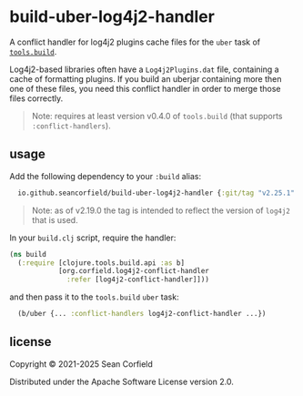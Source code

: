 # build-uber-log4j2-handler

A conflict handler for log4j2 plugins cache files for the `uber` task of
[`tools.build`](https://github.com/clojure/tools.build).

Log4j2-based libraries often have a `Log4j2Plugins.dat` file, containing a cache of
formatting plugins. If you build an uberjar containing more then one of these files,
you need this conflict handler in order to merge those files correctly.

> Note: requires at least version v0.4.0 of `tools.build` (that supports `:conflict-handlers`).

## usage

Add the following dependency to your `:build` alias:

```clojure
  io.github.seancorfield/build-uber-log4j2-handler {:git/tag "v2.25.1" :git/sha "1cfab45"}
```

> Note: as of v2.19.0 the tag is intended to reflect the version of `log4j2` that is used.

In your `build.clj` script, require the handler:

```clojure
(ns build
  (:require [clojure.tools.build.api :as b]
            [org.corfield.log4j2-conflict-handler
              :refer [log4j2-conflict-handler]]))
```

and then pass it to the `tools.build` `uber` task:

```clojure
  (b/uber {... :conflict-handlers log4j2-conflict-handler ...})
```

## license

Copyright © 2021-2025 Sean Corfield

Distributed under the Apache Software License version 2.0.
